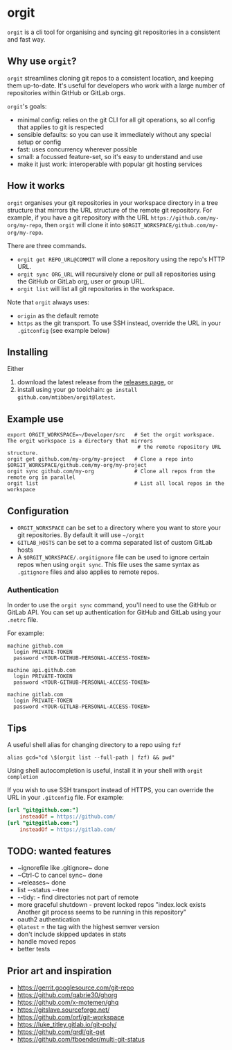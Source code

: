 # orgit

`orgit` is a cli tool for organising and syncing git repositories in a consistent and fast way.


## Why use `orgit`?

`orgit` streamlines cloning git repos to a consistent location, and keeping them up-to-date. It's useful for developers who work with a large number of repositories within GitHub or GitLab orgs.

`orgit`'s goals:
  * minimal config: relies on the git CLI for all git operations, so all config that applies to git is respected
  * sensible defaults: so you can use it immediately without any special setup or config
  * fast: uses concurrency wherever possible
  * small: a focussed feature-set, so it's easy to understand and use
  * make it just work: interoperable with popular git hosting services


## How it works

`orgit` organises your git repositories in your workspace directory in a tree structure that mirrors the URL structure of the remote git repository. For example, if you have a git repository with the URL `https://github.com/my-org/my-repo`, then `orgit` will clone it into `$ORGIT_WORKSPACE/github.com/my-org/my-repo`.

There are three commands.
- `orgit get REPO_URL@COMMIT` will clone a repository using the repo's HTTP URL.
- `orgit sync ORG_URL` will recursively clone or pull all repositories using the GitHub or GitLab org, user or group URL.
- `orgit list` will list all git repositories in the workspace.

Note that `orgit` always uses:
 - `origin` as the default remote
 - `https` as the git transport. To use SSH instead, override the URL in your `.gitconfig` (see example below)

## Installing

Either
 1. download the latest release from the [releases page](https://github.com/mtibben/orgit/releases), or
 2. install using your go toolchain: `go install github.com/mtibben/orgit@latest`.


## Example use

```shell
export ORGIT_WORKSPACE=~/Developer/src   # Set the orgit workspace. The orgit workspace is a directory that mirrors
                                          # the remote repository URL structure.
orgit get github.com/my-org/my-project   # Clone a repo into $ORGIT_WORKSPACE/github.com/my-org/my-project
orgit sync github.com/my-org             # Clone all repos from the remote org in parallel
orgit list                               # List all local repos in the workspace
```


## Configuration

- `ORGIT_WORKSPACE` can be set to a directory where you want to store your git repositories. By default it will use `~/orgit`
- `GITLAB_HOSTS` can be set to a comma separated list of custom GitLab hosts
- A `$ORGIT_WORKSPACE/.orgitignore` file can be used to ignore certain repos when using `orgit sync`. This file uses the same syntax as `.gitignore` files and also applies to remote repos.

### Authentication

In order to use the `orgit sync` command, you'll need to use the GitHub or GitLab API. You can set up authentication for GitHub and GitLab using your `.netrc` file.

For example:
```
machine github.com
  login PRIVATE-TOKEN
  password <YOUR-GITHUB-PERSONAL-ACCESS-TOKEN>

machine api.github.com
  login PRIVATE-TOKEN
  password <YOUR-GITHUB-PERSONAL-ACCESS-TOKEN>

machine gitlab.com
  login PRIVATE-TOKEN
  password <YOUR-GITLAB-PERSONAL-ACCESS-TOKEN>
```


## Tips

A useful shell alias for changing directory to a repo using `fzf`
```shell
alias gcd="cd \$(orgit list --full-path | fzf) && pwd"
```

Using shell autocompletion is useful, install it in your shell with `orgit completion`

If you wish to use SSH transport instead of HTTPS, you can override the URL in your `.gitconfig` file. For example:
```ini
[url "git@github.com:"]
	insteadOf = https://github.com/
[url "git@gitlab.com:"]
	insteadOf = https://gitlab.com/
```


## TODO: wanted features
 - ~ignorefile like .gitignore~ done
 - ~Ctrl-C to cancel sync~ done
 - ~releases~ done
 - list --status --tree
 - --tidy: - find directories not part of remote
 - more graceful shutdown - prevent locked repos "index.lock exists Another git process seems to be running in this repository"
 - oauth2 authentication
 - `@latest` = the tag with the highest semver version
 - don't include skipped updates in stats
 - handle moved repos
 - better tests

## Prior art and inspiration
 - https://gerrit.googlesource.com/git-repo
 - https://github.com/gabrie30/ghorg
 - https://github.com/x-motemen/ghq
 - https://gitslave.sourceforge.net/
 - https://github.com/orf/git-workspace
 - https://luke_titley.gitlab.io/git-poly/
 - https://github.com/grdl/git-get
 - https://github.com/fboender/multi-git-status
